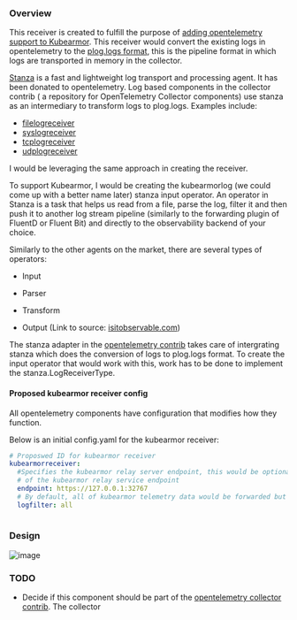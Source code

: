 ### Overview

This receiver is created to fulfill the purpose of [adding opentelemetry support to Kubearmor](https://github.com/kubearmor/KubeArmor/issues/894). This receiver would convert the existing logs in opentelemetry to the [plog.logs format](https://github.com/open-telemetry/opentelemetry-collector/tree/main/pdata), this is the pipeline format in which logs are transported in memory in the collector.

[Stanza](https://github.com/observIQ/stanza) is a fast and lightweight log transport and processing agent. It has been donated to opentelemetry. Log based components in the collector contrib ( a repository for OpenTelemetry Collector components) use stanza as an intermediary to transform logs to plog.logs. Examples include:

- [filelogreceiver](https://github.com/open-telemetry/opentelemetry-collector-contrib/tree/main/receiver/filelogreceiver)
- [syslogreceiver](https://github.com/open-telemetry/opentelemetry-collector-contrib/tree/main/receiver/syslogreceiver)
- [tcplogreceiver](https://github.com/open-telemetry/opentelemetry-collector-contrib/tree/main/receiver/tcplogreceiver)
- [udplogreceiver](https://github.com/open-telemetry/opentelemetry-collector-contrib/tree/main/receiver/udplogreceiver)

I would be leveraging the same approach in creating the receiver.

To support Kubearmor, I would be creating the kubearmorlog (we could come up with a better name later) stanza input operator. An operator in Stanza is a task that helps us read from a file, parse the log, filter it and then push it to another log stream pipeline (similarly to the forwarding plugin of FluentD or Fluent Bit) and directly to the observability backend of your choice.

Similarly to the other agents on the market, there are several types of operators:

- Input

- Parser

- Transform

- Output (Link to source: [isitobservable.com](https://isitobservable.io/open-telemetry/what-is-stanza-and-what-does-it-do))

The stanza adapter in the [opentelemetry contrib](https://github.com/open-telemetry/opentelemetry-collector-contrib/tree/main/pkg/stanza/adapter) takes care of intergrating stanza which does the conversion of logs to plog.logs format. To create the input operator that would work with this, work has to be done to implement the stanza.LogReceiverType.


#### Proposed kubearmor receiver config

All opentelemetry components have configuration that modifies how they function. 

Below is an initial config.yaml for the kubearmor receiver:

```yaml
# Proposwed ID for kubearmor receiver
kubearmorreceiver:
  #Specifies the kubearmor relay server endpoint, this would be optional by default it would be the value of the KUBEARMOR_SERVICE or in a k8 environment, the value
  # of the kubearmor relay service endpoint
  endpoint: https://127.0.0.1:32767 
  # By default, all of kubearmor telemetry data would be forwarded but users can modify which logs to forward by making of the options: policy,system or all
  logfilter: all
    
```
### Design
![image](https://user-images.githubusercontent.com/59079323/234896206-c223391f-f4aa-44d9-97d5-9b9b063464ab.png)

 

### TODO

- Decide if this component should be part of the [opentelemetry collector contrib](https://github.com/open-telemetry/opentelemetry-collector-contrib). The collector 
